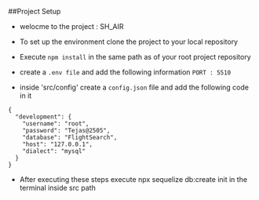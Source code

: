 ##Project Setup 
- welocme to the project : SH_AIR

- To set up the environment clone the project to your local repository
- Execute `npm install` in the same path as of your root project repository
- create a `.env file` and add the following information `PORT : 5510`
- inside 'src/config' create a `config.json` file and add the following code in it
```
{
  "development": {
    "username": "root",
    "password": "Tejas@2505",
    "database": "FlightSearch",
    "host": "127.0.0.1",
    "dialect": "mysql"
  }
}
```
- After executing these steps execute npx sequelize db:create init in the terminal inside src path

